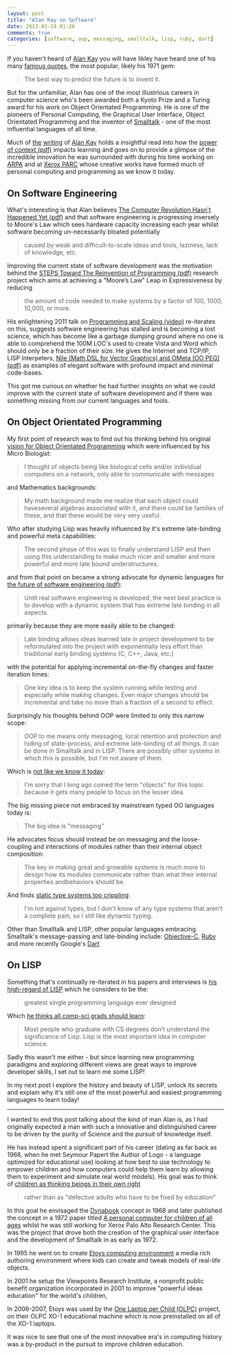 ```yaml
---
layout: post
title: "Alan Kay on Software"
date: 2013-02-24 01:26
comments: true
categories: [software, oop, messaging, smalltalk, lisp, ruby, dart]
---
```


If you haven't heard of [Alan Kay](http://en.wikipedia.org/wiki/Alan_Kay) you will have likley have heard one 
of his many [famous quotes](http://en.wikiquote.org/wiki/Alan_Kay), the most popular, likely his 1971 gem:

> The best way to predict the future is to invent it.

But for the unfamiliar, Alan has one of the most illustrious careers in computer science who's been awarded 
both a Kyoto Prize and a Turing award for his work on Object Orientated Programming.
He is one of the pioneers of Personal Computing, the Graphical User Interface, Object Orientated Programming and the 
inventor of [Smalltalk](http://en.wikipedia.org/wiki/Smalltalk) - one of the most influential languages of all time.

Much of [the](http://www.mprove.de/diplom/referencesKay.html) 
[writing](http://www.viewpointsresearch.org/html/writings.php) of 
[Alan Kay](http://en.wikipedia.org/wiki/Alan_Kay) holds a insightful read into how the 
[power of context (pdf)](http://www.vpri.org/pdf/m2004001_power.pdf) impacts learning and goes on to provide a glimpse 
of the incredible innovation he was surrounded with during his time working on
[ARPA](http://en.wikipedia.org/wiki/Advanced_Research_Projects_Agency) and at 
<a href="http://en.wikipedia.org/wiki/PARC_(company)">Xerox PARC</a> 
whose creative works have formed much of personal computing and programming as we know it today.

## On Software Engineering

What's interesting is that Alan believes 
[The Computer Revolution Hasn't Happened Yet (pdf)](http://www.viewpointsresearch.org/pdf/m2007007a_revolution.pdf)
and that software engineering is progressing inversely to Moore's Law which sees hardware capacity increasing each 
year whilst software becoming un-necessarily bloated potentially 
> caused by weak and difficult-to-scale ideas and tools, laziness, lack of knowledge, etc.

Improving the current state of software development was the motivation behind the 
[STEPS Toward The Reinvention of Programming (pdf)](http://www.vpri.org/pdf/tr2007008_steps.pdf) research project 
which aims at achieving a "Moore’s Law" Leap in Expressiveness by reducing
> the amount of code needed to make systems by a factor of 100, 1000, 10,000, or more.

His enlightening 2011 talk on 
[Programming and Scaling (video)](http://www.tele-task.de/de/archive/lecture/overview/5819/) 
re-iterates on this, suggests software engineering has stalled and is becoming a lost science, which has become like
a garbage dumping ground where no one is able to comprehend the 100M LOC's used to create Vista and Word which should 
only be a fraction of their size. He gives the Internet and TCP/IP, LISP Interpeters, 
[Nile (Math DSL for Vector Graphics) and OMeta (OO PEG) (pdf)](http://www.vpri.org/pdf/rn2010001_programm.pdf) 
as examples of elegant software with profound impact and minimal code-bases.

This got me curious on whether he had further insights on what we could improve with the current state of software 
development and if there was something missing from our current languages and tools. 

## On Object Orientated Programming

My first point of research was to find out his thinking behind his original 
[vision for Object Orientated Programming](http://www.purl.org/stefan_ram/pub/doc_kay_oop_en) which were influenced
by his Micro Biologist: 

> I thought of objects being like biological cells and/or individual computers on a network, 
> only able to communicate with messages

and Mathematics backgrounds:

> My math background made me realize that each object could haveseveral algebras associated with it, 
> and there could be families of these, and that these would be very very useful.

Who after studying Lisp was heavily influenced by it's extreme late-binding and powerful meta capabilities:

> The second phase of this was to finally understand LISP and then using this understanding to make much nicer and 
> smaller and more powerful and more late bound understructures. 

and from that point on became a strong advocate for dynamic languages for 
[the future of software engineering (pdf)](http://squab.no-ip.com/collab/uploads/61/IsSoftwareEngineeringAnOxymoron.pdf):

> Until real software engineering is developed, the next best practice is to develop with a dynamic system that 
> has extreme late binding in all aspects.

primarily because they are more easily able to be changed:

> Late binding allows ideas learned late in project development to be reformulated into the project with 
> exponentially less effort than traditional early binding systems (C, C++, Java, etc.)

with the potential for applying incremental on-the-fly changes and faster iteration times:

> One key idea is to keep the system running while testing and especially while making changes. Even major changes 
> should be incremental and take no more than a fraction of a second to effect.

Surprisingly his thoughts behind OOP were limited to only this narrow scope:

> OOP to me means only messaging, local retention and protection and hiding of state-process, 
> and extreme late-binding of all things. It can be done in Smalltalk and in LISP. 
> There are possibly other systems in which this is possible, but I'm not aware of them.

Which is [not like we know it today](http://lists.squeakfoundation.org/pipermail/squeak-dev/1998-October/017019.html):

>  I'm sorry that I long ago coined the term "objects" for this topic because it gets many people to focus on the 
lesser idea.

The big missing piece not embraced by mainstream typed OO languages today is:

> The big idea is "messaging"

He advocates focus should instead be on messaging and the loose-coupling and interactions of modules rather
than their internal object composition:

> The key in making great and growable systems is much more to design how its modules communicate rather than 
> what their internal properties andbehaviors should be.

And finds [static type systems too crippling](http://queue.acm.org/detail.cfm?id=1039523):

> I'm not against types, but I don't know of any type systems that aren't a complete pain, 
> so I still like dynamic typing.

Other than Smalltalk and LISP, other popular languages embracing Smalltalk's message-passing and late-binding include: 
[Objective-C](http://en.wikipedia.org/wiki/Objective-C), 
<a href="http://en.wikipedia.org/wiki/Ruby_(programming_language)">Ruby</a> and more recently 
Google's <a href="http://en.wikipedia.org/wiki/Dart_(programming_language)">Dart</a>

## On LISP

Something that's continually re-iterated in his papers and interviews is 
[his high-regard of LISP](http://www.openp2p.com/pub/a/p2p/2003/04/03/alan_kay.html) which he considers to be the:
> greatest single programming language ever designed

Which [he thinks all comp-sci grads should learn](http://www.windley.com/archives/2006/02/alan_kay_is_com.shtml):

> Most people who graduate with CS degrees don’t understand the significance of Lisp. 
> Lisp is the most important idea in computer science.

Sadly this wasn't me either - but since learning new programming paradigms and exploring different views are great 
ways to improve developer skills, I set out to learn me some LISP!

In my next post I explore the history and beauty of LISP, unlock its secrets and explain why it's still one of the 
most powerful and easiest programming languages to learn today!

*****

I wanted to end this post talking about the kind of man Alan is, as I had originally expected a man with such a 
innovative and distinguished career to be driven by the purity of Science and the pursuit of knowledge itself. 

He has instead spent a significant part of his career (dating as far back as 1968, when he met Seymour Papert 
the Author of Logo - a language optimized for educational use) looking at how best to use technology to empower 
children and how computers could help them learn by allowing them to experiment and simulate real world models).
His goal was to think of [children as thinking beings in their own right](http://www.donhopkins.com/drupal/node/140)
> rather than as "defective adults who have to be fixed by education"

In this goal he envisaged the [Dynabook](http://en.wikipedia.org/wiki/Dynabook) concept in 1968 and later 
published the concept in a 1972 paper titled 
[A personal computer for children of all ages](http://www.mprove.de/diplom/gui/kay72.html) whilst he was still 
working for Xerox Palo Alto Research Center. This was the project that drove both the creation of the graphical user 
interface and the development of Smalltalk in as early as 1972.

In 1995 he went on to create 
<a href="http://en.wikipedia.org/wiki/Etoys_(programming_language)">Etoys computing environment</a>
a media rich authoring environment where kids can create and tweak models of real-life objects. 

In 2001 he setup the Viewpoints Research Institute, a nonprofit public benefit organization incorporated in 2001 
to improve "powerful ideas education" for the world's children, 

In 2006-2007, Etoys was used by the [One Laptop per Child (OLPC)](http://en.wikipedia.org/wiki/One_Laptop_per_Child) 
project, on their OLPC XO-1 educational machine which is now preinstalled on all of the XO-1 laptops.

It was nice to see that one of the most innovative era's in computing history was a by-product in the pursuit to improve 
children education.
